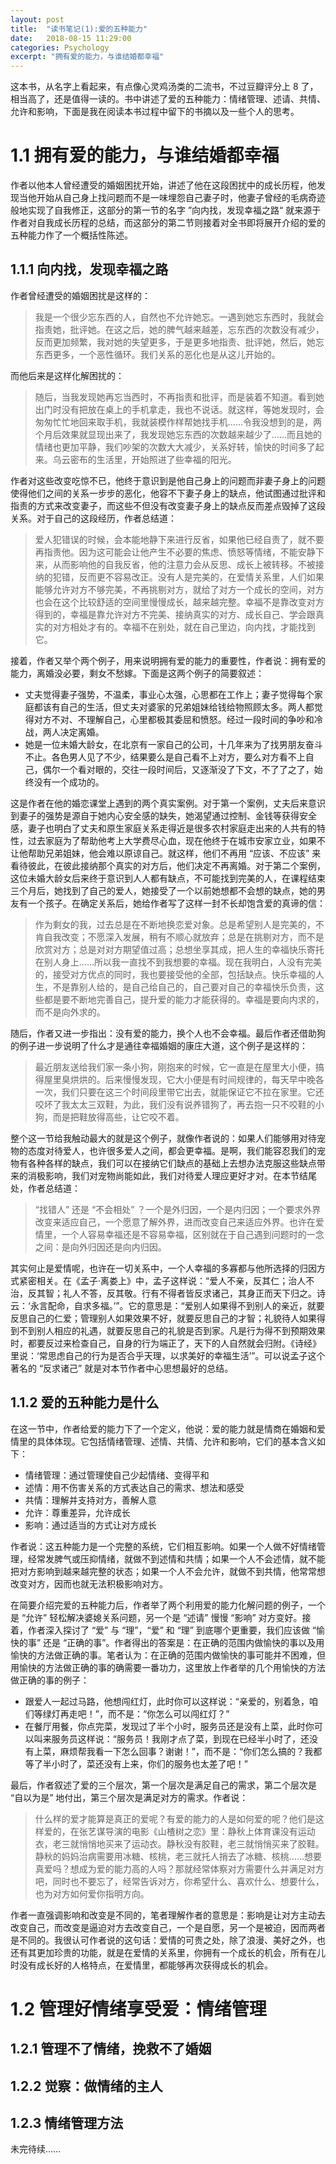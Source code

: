 ```yaml
---
layout: post
title:  "读书笔记(1):爱的五种能力"
date:   2018-08-15 11:29:00
categories: Psychology
excerpt: "拥有爱的能力，与谁结婚都幸福"
---
```


<div class="post-style">

<p>这本书，从名字上看起来，有点像心灵鸡汤类的二流书，不过豆瓣评分上 8 了，相当高了，还是值得一读的。书中讲述了爱的五种能力：情绪管理、述请、共情、允许和影响，下面是我在阅读本书过程中留下的书摘以及一些个人的思考。</p>

<h1>1.1 拥有爱的能力，与谁结婚都幸福</h1>

<p>作者以他本人曾经遭受的婚姻困扰开始，讲述了他在这段困扰中的成长历程，他发现当他开始从自己身上找问题而不是一味埋怨自己妻子时，他妻子曾经的毛病奇迹般地实现了自我修正，这部分的第一节的名字 ”向内找，发现幸福之路“ 就来源于作者对自我成长历程的总结，而这部分的第二节则接着对全书即将展开介绍的爱的五种能力作了一个概括性陈述。 </p>

<h2> 1.1.1 向内找，发现幸福之路</h2>

<p>作者曾经遭受的婚姻困扰是这样的：</p>

<blockquote>我是一个很少忘东西的人，自然也不允许她忘。一遇到她忘东西时，我就会指责她，批评她。在这之后，她的脾气越来越差，忘东西的次数没有减少，反而更加频繁，我对她的失望更多，于是更多地指责、批评她，然后，她忘东西更多，一个恶性循环。我们关系的恶化也是从这儿开始的。</blockquote>

<p class="post-text-noindent">而他后来是这样化解困扰的：</p>

<blockquote>
随后，当我发现她再忘当西时，不再指责和批评，而是装着不知道。看到她出门时没有把放在桌上的手机拿走，我也不说话。就这样，等她发现时，会匆匆忙忙地回来取手机，我就装模作样帮她找手机……令我没想到的是，两个月后效果就显现出来了，我发现她忘东西的次数越来越少了……而且她的情绪也更加平静，我们吵架的次数大大减少，关系好转，愉快的时间多了起来。乌云密布的生活里，开始照进了些幸福的阳光。
</blockquote>

<p class="post-text-noindent">作者对这些改变吃惊不已，他终于意识到是他自己身上的问题而非妻子身上的问题使得他们之间的关系一步步的恶化，他容不下妻子身上的缺点，他试图通过批评和指责的方式来改变妻子，而这些不但没有改变妻子身上的缺点反而差点毁掉了这段关系。对于自己的这段经历，作者总结道：</p>

<blockquote>
爱人犯错误的时候，会本能地静下来进行反省，如果他已经自责了，就不要再指责他。因为这可能会让他产生不必要的焦虑、愤怒等情绪，不能安静下来，从而影响他的自我反省，他的注意力会从反思、成长上被转移。不被接纳的犯错，反而更不容易改正。没有人是完美的，在爱情关系里，人们如果能够允许对方不够完美，不再挑剔对方，就给了对方一个成长的空间，对方也会在这个比较舒适的空间里慢慢成长，越来越完整。幸福不是靠改变对方得到的，幸福是靠允许对方不完美、接纳真实的对方、成长自己、学会跟真实的对方相处才有的。幸福不在别处，就在自己里边，向内找，才能找到它。
</blockquote>

<p>接着，作者又举个两个例子，用来说明拥有爱的能力的重要性，作者说：拥有爱的能力，离婚没必要，剩女不愁嫁。下面是这两个例子的简要叙述：</p>

<ul>
<li>丈夫觉得妻子强势，不温柔，事业心太强，心思都在工作上；妻子觉得每个家庭都该有自己的生活，但丈夫对婆家的兄弟姐妹给钱给物照顾太多。两人都觉得对方不对、不理解自己，心里都极其委屈和愤怒。经过一段时间的争吵和冷战，两人决定离婚。</li>
<li>她是一位未婚大龄女，在北京有一家自己的公司，十几年来为了找男朋友奋斗不止。各色男人见了不少，结果要么是自己看不上对方，要么对方看不上自己，偶尔一个看对眼的，交往一段时间后，又逐渐没了下文，不了了之了，始终没有一个成功的。</li>
</ul>

<p class="post-text-noindent">这是作者在他的婚恋课堂上遇到的两个真实案例。对于第一个案例，丈夫后来意识到妻子的强势是源自于她内心安全感的缺失，她渴望通过控制、金钱等获得安全感，妻子也明白了丈夫和原生家庭关系走得近是很多农村家庭走出来的人共有的特性，过去家庭为了帮助他考上大学费尽心血，现在他终于在城市安家立业，如果不让他帮助兄弟姐妹，他会难以原谅自己。就这样，他们不再用 “应该、不应该” 来看待彼此，在彼此接纳那个真实的对方后，他们决定不再离婚。对于第二个案例，这位未婚大龄女后来终于意识到人人都有缺点，不可能找到完美的人，在课程结束三个月后，她找到了自己的爱人，她接受了一个以前她想都不会想的缺点，她的男友有一个孩子。在确定关系后，她给作者写了这样一封不长却饱含爱的真谛的信：</p>

<blockquote>
作为剩女的我，过去总是在不断地换恋爱对象。总是希望别人是完美的，不肯自我改变；不愿深入发展，稍有不顺心就放弃；总是在挑剔对方，而不是欣赏对方；总是对对方期望值过高；总想坐享其成，把人生的幸福快乐寄托在别人身上……所以我一直找不到我想要的幸福。现在我明白，人没有完美的，接受对方优点的同时，我也要接受他的全部，包括缺点。快乐幸福的人生，不是靠别人给的，是自己给自己的，自己要对自己的幸福快乐负责，这些都是要不断地完善自己，提升爱的能力才能获得的。幸福是要向内求的，而不是向外求的。
</blockquote>

<p>随后，作者又进一步指出：没有爱的能力，换个人也不会幸福。最后作者还借助狗的例子进一步说明了什么才是通往幸福婚姻的康庄大道，这个例子是这样的：</p>

<blockquote>
最近朋友送给我们家一条小狗，刚抱来的时候，它一直是在屋里大小便，搞得屋里臭烘烘的。后来慢慢发现，它大小便是有时间规律的，每天早中晚各一次，我们只要在这三个时间段里带它出去，就能保证它不拉在家里。它还咬坏了我太太三双鞋，为此，我们没有说养错狗了，再去抱一只不咬鞋的小狗，而是把鞋放得高些，让它咬不着。
</blockquote>

<p class="post-text-noindent">整个这一节给我触动最大的就是这个例子，就像作者说的：如果人们能够用对待宠物的态度对待爱人，也许很多爱人之间，都会更幸福。是啊，我们能容忍我们的宠物有各种各样的缺点，我们可以在接纳它们缺点的基础上去想办法克服这些缺点带来的消极影响，我们对宠物尚能如此，我们对待爱人理应更好才对。在本节结尾处，作者总结道：</p>

<blockquote>
“找错人” 还是 “不会相处” ？一个是外归因，一个是内归因；一个要求外界改变来适应自己，一个愿意了解外界，进而改变自己来适应外界。也许在爱情里，一个人容易幸福还是不容易幸福，区别就在于自己遇到问题时的一念之间：是向外归因还是向内归因。
</blockquote>

<p class="post-text-noindent">其实何止是爱情呢，也许在一切关系中，一个人幸福的多寡都与他所选择的归因方式紧密相关。在《孟子·离娄上》中，孟子这样说：“爱人不亲，反其仁；治人不治，反其智；礼人不答，反其敬。行有不得者皆反求诸己，其身正而天下归之。诗云：‘永言配命，自求多福。’”。它的意思是：“爱别人如果得不到别人的亲近，就要反思自己的仁爱；管理别人如果效果不好，就要反思自己的才智；礼貌待人如果得到不到别人相应的礼遇，就要反思自己的礼貌是否到家。凡是行为得不到预期效果时，都要反过来检查自己，自身的行为端正了，天下的人自然就会归附。《诗经》里说：‘常思虑自己的行为是否合乎天理，以求美好的幸福生活’”。可以说孟子这个著名的 “反求诸己” 就是对本节作者中心思想最好的总结。
</p>

<h2>1.1.2 爱的五种能力是什么</h2>

<p>在这一节中，作者给爱的能力下了一个定义，他说：爱的能力就是情商在婚姻和爱情里的具体体现。它包括情绪管理、述情、共情、允许和影响，它们的基本含义如下：</p>

<ul>
<li>情绪管理：通过管理使自己少起情绪、变得平和</li>
<li>述情：用不伤害关系的方式表达自己的需求、想法和感受</li>
<li>共情：理解并支持对方，善解人意</li>
<li>允许：尊重差异，允许成长</li>
<li>影响：通过适当的方式让对方成长</li>
</ul>

<p class="post-text-noindent">作者说：这五种能力是一个完整的系统，它们相互影响。如果一个人做不好情绪管理，经常发脾气或压抑情绪，就做不到述情和共情；如果一个人不会述情，就不能把对方影响到越来越完整的状态；如果一个人不会允许，就做不到共情，他常常想改变对方，因而也就无法积极影响对方。</p>

<p>在简要介绍完爱的五种能力后，作者举了两个利用爱的能力化解问题的例子，一个是 “允许” 轻松解决婆媳关系问题，另一个是 “述请” 慢慢 “影响” 对方变好。接着，作者深入探讨了 “爱” 与 “理”，“爱” 和 “理” 到底哪个更重要，我们应该做 “愉快的事” 还是 “正确的事”。作者得出的答案是：在正确的范围内做愉快的事以及用愉快的方法做正确的事。笔者认为：在正确的范围内做愉快的事可能并不困难，但用愉快的方法做正确的事的确需要一番功力，这里放上作者举的几个用愉快的方法做正确的事的例子：</p>

<ul>
<li>跟爱人一起过马路，他想闯红灯，此时你可以这样说：“亲爱的，别着急，咱们等绿灯再走吧！”，而不是：“你怎么可以闯红灯？”</li>
<li>在餐厅用餐，你点完菜，发现过了半个小时，服务员还是没有上菜，此时你可以叫来服务员这样说：“服务员！我刚才点了菜，到现在已经半小时了，还没有上菜，麻烦帮我看一下怎么回事？谢谢！”，而不是：“你们怎么搞的？我都等了半小时了，菜还没有上来，你们的服务也太差了吧！”</li>
</ul>

<p>最后，作者叙述了爱的三个层次，第一个层次是满足自己的需求，第二个层次是 “自以为是” 地付出，第三个层次是满足对方的需求。作者说：</p>

<blockquote>
什么样的爱才能算是真正的爱呢？有爱的能力的人是如何爱的呢？他们是这样爱的，在张艺谋导演的电影《山楂树之恋》里：静秋上体育课没有运动衣，老三就悄悄地买来了运动衣。静秋没有胶鞋，老三就悄悄买来了胶鞋。静秋的妈妈治病需要用冰糖、核桃，老三就托人捎去了冰糖、核桃……想要真爱吗？想成为爱的能力高的人吗？那就经常体察对方需要什么并满足对方吧，同时也不要忘了，经常告诉对方，你希望什么、喜欢什么、想要什么，也为对方如何爱你指明方向。
</blockquote>

<p>作者一直强调影响和改变是不同的，笔者理解作者的意思是：影响是让对方主动去改变自己，而改变是逼迫对方去改变自己，一个是自愿，另一个是被迫，因而两者是不同的。我很认可作者说的这句话：爱情的可贵之处，除了浪漫、美好之外，也还有其更加珍贵的功能，就是在爱情的关系里，你拥有一个成长的机会，所有在儿时没有成长好的人格特点，在爱情里，都能够再次获得成长的机会。</p>

<h1>1.2 管理好情绪享受爱：情绪管理</h1>

<h2>1.2.1 管理不了情绪，挽救不了婚姻</h2>

<h2>1.2.2 觉察：做情绪的主人</h2>

<h2>1.2.3 情绪管理方法</h2>

<p class="post-text-noindent">未完待续……</p>

</div>